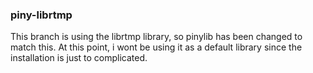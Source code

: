 ### piny-librtmp

This branch is using the librtmp library, so pinylib has been changed to match this. 
At this point, i wont be using it as a default library since the installation is just to complicated.

